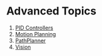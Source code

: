 # Advanced Topics

1. [PID Controllers](PIDControllers.md)
2. [Motion Planning](MotionPlanning.md)
3. [PathPlanner](MotionPlanning.md)
4. [Vision](Vision.md)
